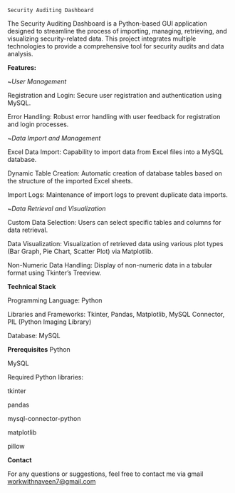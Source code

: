 `Security Auditing Dashboard`


The Security Auditing Dashboard is a Python-based GUI application designed to streamline the process of importing, managing, retrieving, and visualizing security-related data. This project integrates multiple technologies to provide a comprehensive tool for security audits and data analysis.

**Features:**

~*User Management*

Registration and Login: Secure user registration and authentication using MySQL.

Error Handling: Robust error handling with user feedback for registration and login processes.

~*Data Import and Management*

Excel Data Import: Capability to import data from Excel files into a MySQL database.

Dynamic Table Creation: Automatic creation of database tables based on the structure of the imported Excel sheets.

Import Logs: Maintenance of import logs to prevent duplicate data imports.

~*Data Retrieval and Visualization*

Custom Data Selection: Users can select specific tables and columns for data retrieval.

Data Visualization: Visualization of retrieved data using various plot types (Bar Graph, Pie Chart, Scatter Plot) via Matplotlib.

Non-Numeric Data Handling: Display of non-numeric data in a tabular format using Tkinter’s Treeview.


**Technical Stack**

Programming Language: Python

Libraries and Frameworks: Tkinter, Pandas, Matplotlib, MySQL Connector, PIL (Python Imaging Library)

Database: MySQL

**Prerequisites**
Python

MySQL

Required Python libraries:

tkinter

pandas

mysql-connector-python

matplotlib

pillow

**Contact**

For any questions or suggestions, feel free to contact me via gmail
workwithnaveen7@gmail.com

